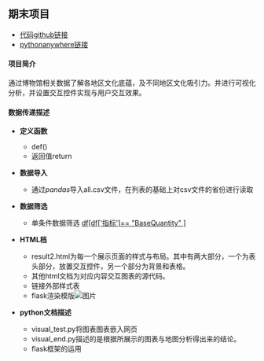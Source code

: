 ## 期末项目
- [代码github链接](https://github.com/Jidemn/python2.0)
- [pythonanywhere链接](http://jidemn.pythonanywhere.com/)

#### 项目简介
通过博物馆相关数据了解各地区文化底蕴，及不同地区文化吸引力。并进行可视化分析，并设置交互控件实现与用户交互效果。

#### 数据传递描述
- **定义函数** 
  - def()
  - 返回值return

- **数据导入**
  - 通过*pandas*导入all.csv文件，在列表的基础上对csv文件的省份进行读取
- **数据筛选**
  - 单条件数据筛选 <u> df[df['指标']== "BaseQuantity" ]</u>
- **HTML档**
  - result2.html为每一个展示页面的样式与布局。其中有两大部分，一个为表头部分，放置交互控件，另一个部分为背景和表格。
  - 其他html文档为对应内容交互图表的源代码。
  - 链接外部样式表 <u><link rel="stylesheet" href="static/hf.css" /></u>
  - flask渲染模版![图片](https://wx1.sinaimg.cn/mw1024/007nTmiKgy1galwa0nttoj30x807y0u9.jpg)
- **python文档描述**
  - visual_test.py将图表图表嵌入网页
  - visual_end.py描述的是根据所展示的图表与地图分析得出来的结论。
  - flask框架的运用
  
